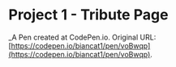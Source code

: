 # Project 1 - Tribute Page
 _A Pen created at CodePen.io. Original URL: [https://codepen.io/biancat1/pen/voBwqp](https://codepen.io/biancat1/pen/voBwqp).

 